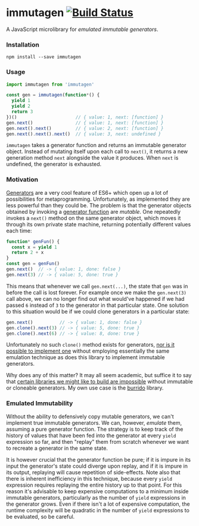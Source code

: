 # immutagen [![Build Status](https://travis-ci.org/pelotom/immutagen.svg?branch=master)](https://travis-ci.org/pelotom/immutagen)

A JavaScript microlibrary for *emulated immutable generators*.

### Installation

```
npm install --save immutagen
```

### Usage

```javascript
import immutagen from 'immutagen'

const gen = immutagen(function*() {
  yield 1
  yield 2
  return 3
})()                      // { value: 1, next: [function] }
gen.next()                // { value: 1, next: [function] }
gen.next().next()         // { value: 2, next: [function] }
gen.next().next().next()  // { value: 3, next: undefined }
```

`immutagen` takes a generator function and returns an immutable generator object. Instead of mutating itself upon each call to `next()`, it returns a new generation method `next` alongside the value it produces. When `next` is undefined, the generator is exhausted.

### Motivation

[Generators](https://developer.mozilla.org/en-US/docs/Web/JavaScript/Reference/Global_Objects/Generator) are a very cool feature of ES6+ which open up a lot of possibilities for metaprogramming. Unfortunately, as implemented they are less powerful than they could be. The problem is that the generator objects obtained by invoking a [generator function](https://developer.mozilla.org/en-US/docs/Web/JavaScript/Reference/Statements/function*) are *mutable*. One repeatedly invokes a `next()` method on the same generator object, which moves it through its own private state machine, returning potentially different values each time:

```javascript
function* genFun() {
  const x = yield 1
  return 2 + x
}
const gen = genFun()
gen.next()  // -> { value: 1, done: false }
gen.next(3) // -> { value: 5, done: true }
```

This means that whenever we call `gen.next(...)`, the state that `gen` was in before the call is lost forever. For example once we make the `gen.next(3)` call above, we can no longer find out what would've happened if we had passed `6` instead of `3` to the generator in that particular state. One solution to this situation would be if we could clone generators in a particular state:

```javascript
gen.next()          // -> { value: 1, done: false }
gen.clone().next(3) // -> { value: 5, done: true }
gen.clone().next(6) // -> { value: 8, done: true }
```

Unfortunately no such `clone()` method exists for generators, [nor is it possible to implement one](http://stackoverflow.com/questions/26179693/how-to-clone-es6-generator) without employing essentially the same emulation technique as does this library to implement immutable generators.

Why does any of this matter? It may all seem academic, but suffice it to say that [certain libraries we might like to build are impossible](http://sitr.us/2014/08/02/javascript-generators-and-functional-reactive-programming.html) without immutable or cloneable generators. My own use case is the [burrido](https://github.com/pelotom/burrido) library.

### Emulated Immutability

Without the ability to defensively copy mutable generators, we can't implement true immutable generators. We can, however, *emulate* them, assuming a pure generator function. The strategy is to keep track of the history of values that have been fed into the generator at every `yield` expression so far, and then "replay" them from scratch whenever we want to recreate a generator in the same state.

It is however crucial that the generator function be pure; if it is impure in its input the generator's state could diverge upon replay, and if it is impure in its output, replaying will cause repetition of side-effects. Note also that there is inherent inefficiency in this technique, because every `yield` expression requires replaying the entire history up to that point. For this reason it's advisable to keep expensive computations to a minimum inside immutable generators, particularly as the number of `yield` expressions in the generator grows. Even if there isn't a lot of expensive computation, the runtime complexity will be quadratic in the number of `yield` expressions to be evaluated, so be careful.
